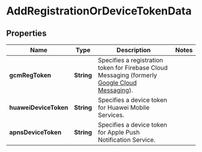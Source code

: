 

# AddRegistrationOrDeviceTokenData


## Properties

| Name | Type | Description | Notes |
|------------ | ------------- | ------------- | -------------|
|**gcmRegToken** | **String** | Specifies a registration token for Firebase Cloud Messaging (formerly [Google Cloud Messaging](https://developers.google.com/cloud-messaging/)). |  |
|**huaweiDeviceToken** | **String** | Specifies a device token for Huawei Mobile Services. |  |
|**apnsDeviceToken** | **String** | Specifies a device token for Apple Push Notification Service. |  |



